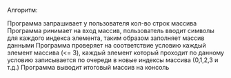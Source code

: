 Алгоритм:

Программа запрашивает у пользователя кол-во строк массива
Программа ринимает на вход массив, пользователь вводит символы для каждого индекса элемента, таким образом заполняет массив данными
Программа проверяет на соответствие условию каждый элемент массива (<= 3), каждый элемент который проходит по данному условию записывается по очереди в новые индексы массива (0,1,2,3 и т.д.)
Программа выводит итоговый массив на консоль